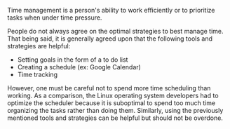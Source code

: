 Time management is a person's ability to work efficiently or to prioritize tasks when under time pressure. 

People do not always agree on the optimal strategies to best manage time. That being said, it is generally agreed upon that the following tools and strategies are helpful:
- Setting goals in the form of a to do list
- Creating a schedule (ex: Google Calendar)
- Time tracking 

However, one must be careful not to spend more time scheduling than working. As a comparison, the Linux operating system developers had to optimize the scheduler because it is suboptimal to spend too much time organizing the tasks rather than doing them. Similarly, using the previously mentioned tools and strategies can be helpful but should not be overdone.  


